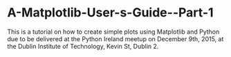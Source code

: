 # A-Matplotlib-User-s-Guide--Part-1

This is a tutorial on how to create simple plots using Matplotlib and Python due to be delivered at the Python Ireland meetup on December 9th, 2015, at the Dublin Institute of Technology, Kevin St, Dublin 2.
